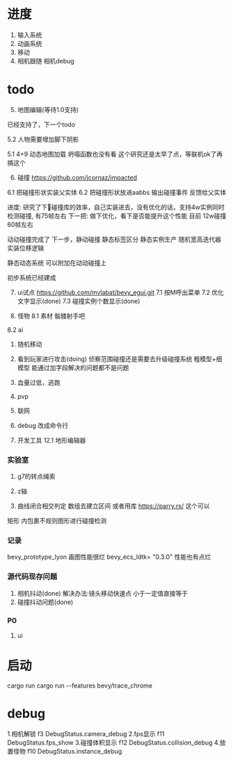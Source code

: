 
# 进度
1. 输入系统
2. 动画系统
3. 移动
4. 相机跟随  相机debug


# todo
5. 地图编辑(等待1.0支持)

已经支持了，下一个todo

5.2 人物需要增加脚下阴影

5.1 4+9 动态地图加载
坍塌函数也没有看
这个研究还是太早了点，等联机ok了再搞这个



6. 碰撞
https://github.com/jcornaz/impacted

6.1 把碰撞形状实装父实体
6.2 把碰撞形状放进aabbs 输出碰撞事件 反馈给父实体

进度:
研究了下🥦碰撞库的效率，自己实装进去，没有优化的话，支持4w实例同时检测碰撞, 有75帧左右
下一把:
做下优化，看下是否能提升这个性能
目前  12w碰撞  60帧左右

动动碰撞完成了
下一步，静动碰撞
静态标签区分
静态实例生产
    随机宽高迭代器 
    实装位移逻辑
    
静态动态系统  可以附加在动动碰撞上

初步系统已经建成

7. ui试点
https://github.com/mvlabat/bevy_egui.git
7.1 按M呼出菜单
7.2 优化文字显示(done)
7.3 碰撞实例个数显示(done)

8. 怪物
8.1 素材
骷髅射手吧


8.2 ai
1. 随机移动
2. 看到玩家进行攻击(doing)
侦察范围碰撞还是需要去升级碰撞系统
粗模型+细模型
能通过加字段解决的问题都不是问题




3. 血量过低，逃跑






9. pvp
10. 联网
11. debug 改成命令行
12. 开发工具
12.1 地形编辑器

### 实验室


1. g7的转点绳索
2. z轴


3. 曲线闭合相交判定
数组去建立区间
或者用库
https://parry.rs/
这个可以

矩形 内包裹不规则图形进行碰撞检测

### 记录
bevy_prototype_lyon 画图性能很烂
bevy_ecs_ldtk= "0.3.0" 性能也有点烂


### 源代码现存问题 
1. 相机抖动(done)
解决办法:镜头移动快速点 小于一定值直接等于
2. 碰撞抖动问题(done)



### P0
1. ui

# 启动
cargo run
cargo run --features bevy/trace_chrome


# debug

1.相机解锁 f3 DebugStatus.camera_debug
2.fps显示 f11 DebugStatus.fps_show
3.碰撞体积显示 f12   DebugStatus.collision_debug
4.放置怪物  f10  DebugStatus.instance_debug



